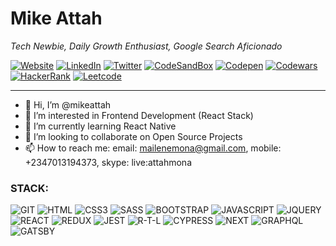 # Mike Attah

*Tech Newbie, Daily Growth Enthusiast, Google Search Aficionado*

[![Website](https://img.shields.io/badge/website-mikeattah-1da1f2.svg?&style=plastic&logo=website)](https://mikeattah.com/)
[![LinkedIn](https://img.shields.io/badge/linkedin-mikeattah-1da1f2.svg?&style=plastic&logo=linkedin)](https://www.linkedin.com/in/mikeattah/)
[![Twitter](https://img.shields.io/badge/twitter-miikeattah-1da1f2.svg?&style=plastic&logo=twitter)](https://twitter.com/miikeattah)
[![CodeSandBox](https://img.shields.io/badge/codesandbox-mikeattah-1da1f2.svg?&style=plastic&logo=codesandbox)](https://codesandbox.io/u/mikeattah)
[![Codepen](https://img.shields.io/badge/codepen-mikeattah-1da1f2.svg?&style=plastic&logo=codepen)](https://codepen.io/u/mikeattah)
[![Codewars](https://img.shields.io/badge/codewars-mikeattah-1da1f2.svg?&style=plastic&logo=codewars)](https://www.codewars.com/users/mikeattah)
[![HackerRank](https://img.shields.io/badge/hackerrank-mikeattah-1da1f2.svg?&style=plastic&logo=hackerrank)](https://www.hackerrank.com/mikeattah)
[![Leetcode](https://img.shields.io/badge/leetcode-mikeattah-1da1f2.svg?&style=plastic&logo=leetcode)](https://leetcode.com/mikeattah/)

---
- 👋 Hi, I’m @mikeattah
- 👀 I’m interested in Frontend Development (React Stack)
- 🌱 I’m currently learning React Native
- 💞️ I’m looking to collaborate on Open Source Projects
- 📫 How to reach me: email: mailenemona@gmail.com, mobile: +2347013194373, skype: live:attahmona

### STACK:
![GIT](https://img.shields.io/badge/git-1da1f2.svg?&style=plastic&logo=git)
![HTML](https://img.shields.io/badge/html5-1da1f2.svg?&style=plastic&logo=html5)
![CSS3](https://img.shields.io/badge/css3-1da1f2.svg?&style=plastic&logo=css3)
![SASS](https://img.shields.io/badge/sass-1da1f2.svg?&style=plastic&logo=sass)
![BOOTSTRAP](https://img.shields.io/badge/bootstrap-1da1f2.svg?&style=plastic&logo=bootstrap)
![JAVASCRIPT](https://img.shields.io/badge/javascript-1da1f2.svg?&style=plastic&logo=javascript)
![JQUERY](https://img.shields.io/badge/jquery-1da1f2.svg?&style=plastic&logo=jquery)
![REACT](https://img.shields.io/badge/react-1da1f2.svg?&style=plastic&logo=react)
![REDUX](https://img.shields.io/badge/redux-1da1f2.svg?&style=plastic&logo=redux)
![JEST](https://img.shields.io/badge/jest-1da1f2.svg?&style=plastic&logo=jest)
![R-T-L](https://img.shields.io/badge/testinglibrary-1da1f2.svg?&style=plastic&logo=testinglibrary)
![CYPRESS](https://img.shields.io/badge/cypress-1da1f2.svg?&style=plastic&logo=cypress)
![NEXT](https://img.shields.io/badge/nextdotjs-1da1f2.svg?&style=plastic&logo=nextdotjs)
![GRAPHQL](https://img.shields.io/badge/graphql-1da1f2.svg?&style=plastic&logo=graphql)
![GATSBY](https://img.shields.io/badge/gatsby-1da1f2.svg?&style=plastic&logo=gatsby)

<!---
mikeattah/mikeattah is a ✨ special ✨ repository because its `README.md` (this file) appears on your GitHub profile.
You can click the Preview link to take a look at your changes.
--->

